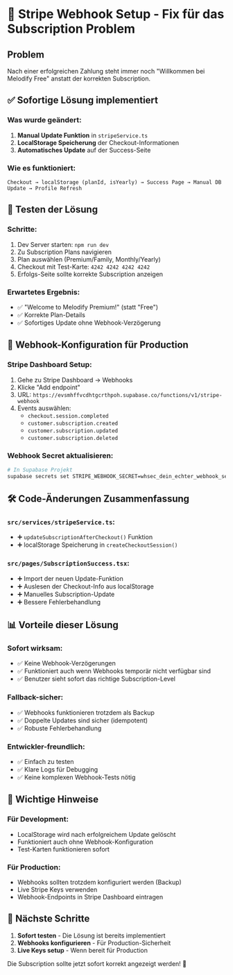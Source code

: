 # 🔧 Stripe Webhook Setup - Fix für das Subscription Problem

## Problem
Nach einer erfolgreichen Zahlung steht immer noch "Willkommen bei Melodify Free" anstatt der korrekten Subscription.

## ✅ Sofortige Lösung implementiert

### Was wurde geändert:
1. **Manual Update Funktion** in `stripeService.ts`
2. **LocalStorage Speicherung** der Checkout-Informationen
3. **Automatisches Update** auf der Success-Seite

### Wie es funktioniert:
```
Checkout → localStorage (planId, isYearly) → Success Page → Manual DB Update → Profile Refresh
```

## 🚀 Testen der Lösung

### Schritte:
1. Dev Server starten: `npm run dev`
2. Zu Subscription Plans navigieren
3. Plan auswählen (Premium/Family, Monthly/Yearly)
4. Checkout mit Test-Karte: `4242 4242 4242 4242`
5. Erfolgs-Seite sollte korrekte Subscription anzeigen

### Erwartetes Ergebnis:
- ✅ "Welcome to Melodify Premium!" (statt "Free")
- ✅ Korrekte Plan-Details
- ✅ Sofortiges Update ohne Webhook-Verzögerung

## 🔧 Webhook-Konfiguration für Production

### Stripe Dashboard Setup:
1. Gehe zu Stripe Dashboard → Webhooks
2. Klicke "Add endpoint"
3. URL: `https://evsmhffvcdhtgcrthpoh.supabase.co/functions/v1/stripe-webhook`
4. Events auswählen:
   - `checkout.session.completed`
   - `customer.subscription.created`
   - `customer.subscription.updated` 
   - `customer.subscription.deleted`

### Webhook Secret aktualisieren:
```bash
# In Supabase Projekt
supabase secrets set STRIPE_WEBHOOK_SECRET=whsec_dein_echter_webhook_secret
```

## 🛠️ Code-Änderungen Zusammenfassung

### `src/services/stripeService.ts`:
- ➕ `updateSubscriptionAfterCheckout()` Funktion
- ➕ localStorage Speicherung in `createCheckoutSession()`

### `src/pages/SubscriptionSuccess.tsx`:
- ➕ Import der neuen Update-Funktion
- ➕ Auslesen der Checkout-Info aus localStorage
- ➕ Manuelles Subscription-Update
- ➕ Bessere Fehlerbehandlung

## 📊 Vorteile dieser Lösung

### Sofort wirksam:
- ✅ Keine Webhook-Verzögerungen
- ✅ Funktioniert auch wenn Webhooks temporär nicht verfügbar sind
- ✅ Benutzer sieht sofort das richtige Subscription-Level

### Fallback-sicher:
- ✅ Webhooks funktionieren trotzdem als Backup
- ✅ Doppelte Updates sind sicher (idempotent)
- ✅ Robuste Fehlerbehandlung

### Entwickler-freundlich:
- ✅ Einfach zu testen
- ✅ Klare Logs für Debugging
- ✅ Keine komplexen Webhook-Tests nötig

## 🚨 Wichtige Hinweise

### Für Development:
- LocalStorage wird nach erfolgreichem Update gelöscht
- Funktioniert auch ohne Webhook-Konfiguration
- Test-Karten funktionieren sofort

### Für Production:
- Webhooks sollten trotzdem konfiguriert werden (Backup)
- Live Stripe Keys verwenden
- Webhook-Endpoints in Stripe Dashboard eintragen

## 🎯 Nächste Schritte

1. **Sofort testen** - Die Lösung ist bereits implementiert
2. **Webhooks konfigurieren** - Für Production-Sicherheit
3. **Live Keys setup** - Wenn bereit für Production

Die Subscription sollte jetzt sofort korrekt angezeigt werden! 🎉
